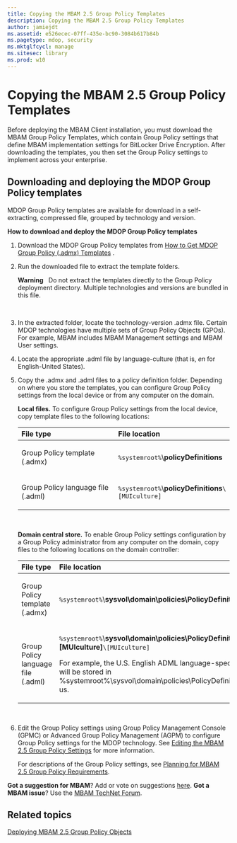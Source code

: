 ```yaml
---
title: Copying the MBAM 2.5 Group Policy Templates
description: Copying the MBAM 2.5 Group Policy Templates
author: jamiejdt
ms.assetid: e526ecec-07ff-435e-bc90-3084b617b84b
ms.pagetype: mdop, security
ms.mktglfcycl: manage
ms.sitesec: library
ms.prod: w10
---
```



# Copying the MBAM 2.5 Group Policy Templates


Before deploying the MBAM Client installation, you must download the MBAM Group Policy Templates, which contain Group Policy settings that define MBAM implementation settings for BitLocker Drive Encryption. After downloading the templates, you then set the Group Policy settings to implement across your enterprise.

## Downloading and deploying the MDOP Group Policy templates


MDOP Group Policy templates are available for download in a self-extracting, compressed file, grouped by technology and version.

**How to download and deploy the MDOP Group Policy templates**

1.  Download the MDOP Group Policy templates from [How to Get MDOP Group Policy (.admx) Templates](http://go.microsoft.com/fwlink/p/?LinkId=393941) .

2.  Run the downloaded file to extract the template folders.

    **Warning**  
    Do not extract the templates directly to the Group Policy deployment directory. Multiple technologies and versions are bundled in this file.

     

3.  In the extracted folder, locate the technology-version .admx file. Certain MDOP technologies have multiple sets of Group Policy Objects (GPOs). For example, MBAM includes MBAM Management settings and MBAM User settings.

4.  Locate the appropriate .adml file by language-culture (that is, *en* for English-United States).

5.  Copy the .admx and .adml files to a policy definition folder. Depending on where you store the templates, you can configure Group Policy settings from the local device or from any computer on the domain.

    **Local files.** To configure Group Policy settings from the local device, copy template files to the following locations:

    <table>
    <colgroup>
    <col width="50%" />
    <col width="50%" />
    </colgroup>
    <thead>
    <tr class="header">
    <th align="left">File type</th>
    <th align="left">File location</th>
    </tr>
    </thead>
    <tbody>
    <tr class="odd">
    <td align="left"><p>Group Policy template (.admx)</p></td>
    <td align="left"><p><code>%systemroot%</code>\<strong>policyDefinitions</strong></p></td>
    </tr>
    <tr class="even">
    <td align="left"><p>Group Policy language file (.adml)</p></td>
    <td align="left"><p><code>%systemroot%</code>\<strong>policyDefinitions</strong><code>\[MUIculture]</code></p></td>
    </tr>
    </tbody>
    </table>

     

    **Domain central store.** To enable Group Policy settings configuration by a Group Policy administrator from any computer on the domain, copy files to the following locations on the domain controller:

    <table>
    <colgroup>
    <col width="50%" />
    <col width="50%" />
    </colgroup>
    <thead>
    <tr class="header">
    <th align="left">File type</th>
    <th align="left">File location</th>
    </tr>
    </thead>
    <tbody>
    <tr class="odd">
    <td align="left"><p>Group Policy template (.admx)</p></td>
    <td align="left"><p><code>%systemroot%</code>\<strong>sysvol\domain\policies\PolicyDefinitions</strong></p></td>
    </tr>
    <tr class="even">
    <td align="left"><p>Group Policy language file (.adml)</p></td>
    <td align="left"><p><code>%systemroot%</code>\<strong>sysvol\domain\policies\PolicyDefinitions\[MUIculture]</strong><code>\[MUIculture]</code></p>
    <p>For example, the U.S. English ADML language-specific file will be stored in %systemroot%\sysvol\domain\policies\PolicyDefinitions\en-us.</p></td>
    </tr>
    </tbody>
    </table>

     

6.  Edit the Group Policy settings using Group Policy Management Console (GPMC) or Advanced Group Policy Management (AGPM) to configure Group Policy settings for the MDOP technology. See [Editing the MBAM 2.5 Group Policy Settings](editing-the-mbam-25-group-policy-settings.md) for more information.

    For descriptions of the Group Policy settings, see [Planning for MBAM 2.5 Group Policy Requirements](planning-for-mbam-25-group-policy-requirements.md).

**Got a suggestion for MBAM**? Add or vote on suggestions [here](http://mbam.uservoice.com/forums/268571-microsoft-bitlocker-administration-and-monitoring). **Got a MBAM issue**? Use the [MBAM TechNet Forum](https://social.technet.microsoft.com/Forums/home?forum=mdopmbam).

## Related topics


[Deploying MBAM 2.5 Group Policy Objects](deploying-mbam-25-group-policy-objects.md)

 

 





